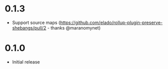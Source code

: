 # 0.1.3

- Support source maps (https://github.com/elado/rollup-plugin-preserve-shebangs/pull/2 - thanks @maranomynet)

# 0.1.0

- Initial release